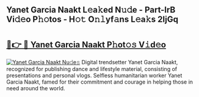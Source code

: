 ## Yanet Garcia Naakt L𝚎a𝚔ed N𝚞𝚍e - Part-IrB Vi𝚍𝚎o P𝚑𝚘tos - H𝚘𝚝 O𝚗𝚕yf𝚊ns L𝚎a𝚔s 2IjGq

# <h2><a href="http://kf71qk6.oniu.top/?m=Yanet+Garcia+Naakt">🔗👉 🔴 Yanet Garcia Naakt P𝚑ot𝚘𝚜 V𝚒d𝚎o</a></h2>

[![Yanet Garcia Naakt Nu𝚍e𝚜](https://i.imgur.com/0qMVB7G.gif)](http://kf71qk6.oniu.top/?m=Yanet+Garcia+Naakt)
Digital trendsetter Yanet Garcia Naakt, recognized for publishing dance and lifestyle material, consisting of presentations and personal vlogs. Selfless humanitarian worker Yanet Garcia Naakt, famed for their commitment and courage in helping those in need around the world.  
